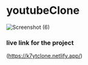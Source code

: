 # youtubeClone

![Screenshot (6)](https://user-images.githubusercontent.com/77377184/221648597-0c5fcced-a735-4d61-978a-13eda76ab86d.png)

### live link for the project ###
(https://k7ytclone.netlify.app/)
